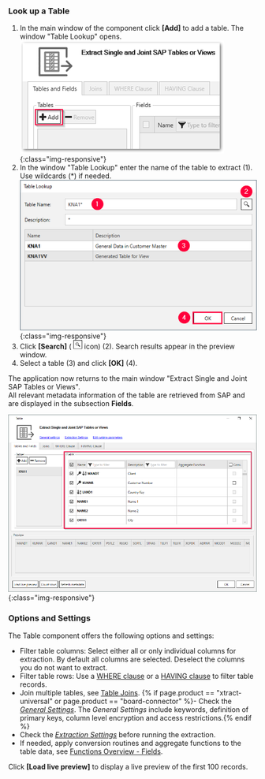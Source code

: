 

### Look up a Table
1. In the main window of the component click **[Add]** to add a table. The window "Table Lookup" opens.<br>
![table_main-window_add](/img/content/table/table_main-window_add.png){:class="img-responsive"}
2. In the window "Table Lookup" enter the name of the table to extract (1). Use wildcards (*) if needed.<br>
![Look-Up-Table](/img/content/table/table_look-up.png){:class="img-responsive"}
3. Click **[Search]** ( ![magnifying-glass](/img/content/icons/magnifying-glass.png) icon) (2).
Search results appear in the preview window.
4. Select a table (3) and click **[OK]** (4). <br>

The application now returns to the main window "Extract Single and Joint SAP Tables or Views". <br>
All relevant metadata information of the table are retrieved from SAP and are displayed in the subsection **Fields**.  

![Table-Form](/img/content/table/table_fields_filter2.png){:class="img-responsive"}

<!---
All relevant metadata information of the table retrieved from SAP are displayed in the subsection **Fields**.  
![Table-Form](/img/content/table/table_fields_filter.png){:class="img-responsive"}

| Number | Element / Description | 
|:------------|:----- |
| 1 | Field selection, filtering   |  
| 2  |   Filter fields  |  
| 3  |  Conversion Routine - Conversion routines stored in the Data Dictionary for the respective fields of the table. |   
| 4 | Preview window, result of the conversion    |
-->

### Options and Settings

The Table component offers the following options and settings:
- Filter table columns: Select either all or only individual columns for extraction. By default all columns are selected. Deselect the columns you do not want to extract.
- Filter table rows: Use a [WHERE clause](./where-clause) or a [HAVING clause](./having-clause) to filter table records.
- Join multiple tables, see [Table Joins](./table-joins).
{% if page.product == "xtract-universal" or page.product == "board-connector" %}- Check the [*General Settings*](./general-settings). The *General Settings* include keywords, definition of primary keys, column level encryption and access restrictions.{% endif %}
- Check the [*Extraction Settings*](./extraction-settings) before running the extraction.
- If needed, apply conversion routines and aggregate functions to the table data, see [Functions Overview - Fields](./tables-and-fields#fields).

Click **[Load live preview]** to display a live preview of the first 100 records.
